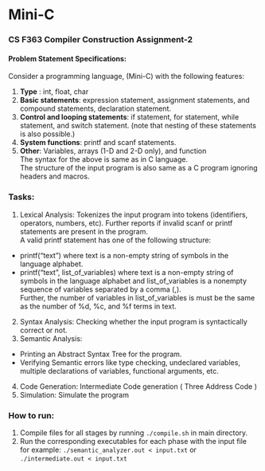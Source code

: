 # Mini-C
### CS F363 Compiler Construction Assignment-2
#### Problem Statement Specifications:
Consider a programming language, (Mini-C) with the following features:
1. **Type** : int, float, char
2. **Basic statements**: expression statement, assignment statements, and compound statements, declaration statement.
3. **Control and looping statements**: if statement, for statement, while statement, and
switch statement. (note that nesting of these statements is also possible.)
4. **System functions**: printf and scanf statements.
5. **Other**: Variables, arrays (1-D and 2-D only), and function </br>
The syntax for the above is same as in C language. </br>The structure of the input program is also
same as a C program ignoring headers and macros.


### Tasks:
1. Lexical Analysis: Tokenizes the input program into tokens (identifiers, operators, numbers, etc). Further reports if invalid scanf or printf statements are present in the program. </br>
A valid printf statement has one of the following structure: </br>
  *  printf(“text”) where text is a non-empty string of symbols in the language alphabet. </br>
  *  printf(“text”, list_of_variables) where text is a non-empty string of symbols in
the language alphabet and list_of_variables is a nonempty sequence of variables
separated by a comma (,). </br>
Further, the number of variables in list_of_variables is must be the same as the
number of %d, %c, and %f terms in text.
2. Syntax Analysis: Checking whether the input program is syntactically correct or not.
3. Semantic Analysis: 
* Printing an Abstract Syntax Tree for the program.
* Verifying Semantic errors like type checking, undeclared variables, multiple declarations of variables, functional arguments, etc.
4. Code Generation: Intermediate Code generation ( Three Address Code )
5. Simulation: Simulate the program


### How to run:
1. Compile files for all stages by running ```./compile.sh``` in main directory.
2. Run the corresponding executables for each phase with the input file </br>
for example: ```./semantic_analyzer.out < input.txt``` or ```./intermediate.out < input.txt```
